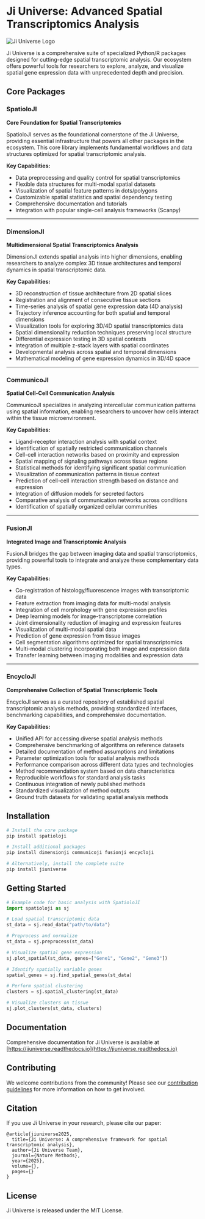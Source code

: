 # Ji Universe: Advanced Spatial Transcriptomics Analysis

![Ji Universe Logo](https://raw.githubusercontent.com/gynecolojiji/your-repo-name/main/ji-universe-complete-logo.svg)

Ji Universe is a comprehensive suite of specialized Python/R packages designed for cutting-edge spatial transcriptomic analysis. Our ecosystem offers powerful tools for researchers to explore, analyze, and visualize spatial gene expression data with unprecedented depth and precision.

## Core Packages

### SpatioloJI
**Core Foundation for Spatial Transcriptomics**

SpatioloJI serves as the foundational cornerstone of the Ji Universe, providing essential infrastructure that powers all other packages in the ecosystem. This core library implements fundamental workflows and data structures optimized for spatial transcriptomic analysis.

**Key Capabilities:**
- Data preprocessing and quality control for spatial transcriptomics
- Flexible data structures for multi-modal spatial datasets
- Visualization of spatial feature patterns in dots/polygons
- Customizable spatial statistics and spatial dependency testing
- Comprehensive documentation and tutorials
- Integration with popular single-cell analysis frameworks (Scanpy)

---

### DimensionJI
**Multidimensional Spatial Transcriptomics Analysis**

DimensionJI extends spatial analysis into higher dimensions, enabling researchers to analyze complex 3D tissue architectures and temporal dynamics in spatial transcriptomic data.

**Key Capabilities:**
- 3D reconstruction of tissue architecture from 2D spatial slices
- Registration and alignment of consecutive tissue sections
- Time-series analysis of spatial gene expression data (4D analysis)
- Trajectory inference accounting for both spatial and temporal dimensions
- Visualization tools for exploring 3D/4D spatial transcriptomics data
- Spatial dimensionality reduction techniques preserving local structure
- Differential expression testing in 3D spatial contexts
- Integration of multiple z-stack layers with spatial coordinates
- Developmental analysis across spatial and temporal dimensions
- Mathematical modeling of gene expression dynamics in 3D/4D space

---

### CommunicoJI
**Spatial Cell-Cell Communication Analysis**

CommunicoJI specializes in analyzing intercellular communication patterns using spatial information, enabling researchers to uncover how cells interact within the tissue microenvironment.

**Key Capabilities:**
- Ligand-receptor interaction analysis with spatial context
- Identification of spatially restricted communication channels
- Cell-cell interaction networks based on proximity and expression
- Spatial mapping of signaling pathways across tissue regions
- Statistical methods for identifying significant spatial communication
- Visualization of communication patterns in tissue context
- Prediction of cell-cell interaction strength based on distance and expression
- Integration of diffusion models for secreted factors
- Comparative analysis of communication networks across conditions
- Identification of spatially organized cellular communities

---

### FusionJI
**Integrated Image and Transcriptomic Analysis**

FusionJI bridges the gap between imaging data and spatial transcriptomics, providing powerful tools to integrate and analyze these complementary data types.

**Key Capabilities:**
- Co-registration of histology/fluorescence images with transcriptomic data
- Feature extraction from imaging data for multi-modal analysis
- Integration of cell morphology with gene expression profiles
- Deep learning models for image-transcriptome correlation
- Joint dimensionality reduction of imaging and expression features
- Visualization of multi-modal spatial data
- Prediction of gene expression from tissue images
- Cell segmentation algorithms optimized for spatial transcriptomics
- Multi-modal clustering incorporating both image and expression data
- Transfer learning between imaging modalities and expression data

---

### EncycloJI
**Comprehensive Collection of Spatial Transcriptomic Tools**

EncycloJI serves as a curated repository of established spatial transcriptomic analysis methods, providing standardized interfaces, benchmarking capabilities, and comprehensive documentation.

**Key Capabilities:**
- Unified API for accessing diverse spatial analysis methods
- Comprehensive benchmarking of algorithms on reference datasets
- Detailed documentation of method assumptions and limitations
- Parameter optimization tools for spatial analysis methods
- Performance comparison across different data types and technologies
- Method recommendation system based on data characteristics
- Reproducible workflows for standard analysis tasks
- Continuous integration of newly published methods
- Standardized visualization of method outputs
- Ground truth datasets for validating spatial analysis methods

## Installation

```bash
# Install the core package
pip install spatioloji

# Install additional packages
pip install dimensionji communicoji fusionji encycloji

# Alternatively, install the complete suite
pip install jiuniverse
```

## Getting Started

```python
# Example code for basic analysis with SpatioloJI
import spatioloji as sj

# Load spatial transcriptomic data
st_data = sj.read_data("path/to/data")

# Preprocess and normalize
st_data = sj.preprocess(st_data)

# Visualize spatial gene expression
sj.plot_spatial(st_data, genes=["Gene1", "Gene2", "Gene3"])

# Identify spatially variable genes
spatial_genes = sj.find_spatial_genes(st_data)

# Perform spatial clustering
clusters = sj.spatial_clustering(st_data)

# Visualize clusters on tissue
sj.plot_clusters(st_data, clusters)
```

## Documentation

Comprehensive documentation for Ji Universe is available at [https://jiuniverse.readthedocs.io](https://jiuniverse.readthedocs.io)

## Contributing

We welcome contributions from the community! Please see our [contribution guidelines](https://github.com/jiuniverse/jiuniverse/CONTRIBUTING.md) for more information on how to get involved.

## Citation

If you use Ji Universe in your research, please cite our paper:

```
@article{jiuniverse2025,
  title={Ji Universe: A comprehensive framework for spatial transcriptomic analysis},
  author={Ji Universe Team},
  journal={Nature Methods},
  year={2025},
  volume={},
  pages={}
}
```

## License

Ji Universe is released under the MIT License.
